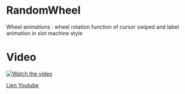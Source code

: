# RandomWheel
Wheel animations : wheel rotation function of cursor swiped and label animation in slot machine style

# Video
[![Watch the video](https://img.youtube.com/vi/Q_bYZpHN-Ls/maxresdefault.jpg)](https://youtu.be/Q_bYZpHN-Ls)

<a href= "https://youtu.be/Q_bYZpHN-Ls">Lien Youtube</a>

